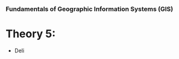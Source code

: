 ### Fundamentals of Geographic Information Systems (GIS)

# Theory 5: 

- Deli
<!--stackedit_data:
eyJoaXN0b3J5IjpbMTk2NTc4ODEyM119
-->